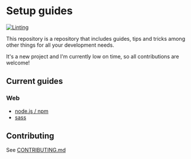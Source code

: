# Setup guides

[![Linting](https://github.com/Peterkmoss/setup/actions/workflows/linting.yml/badge.svg?branch=main&event=push)](https://github.com/Peterkmoss/setup/actions/workflows/linting.yml)

This repository is a repository that includes guides, tips and tricks among other things for all your development needs.

It's a new project and I'm currently low on time, so all contributions are welcome!

## Current guides

### Web

* [node.js / npm](docs/web/node/node_en.md)
* [sass](docs/web/sass/sass_en.md)

## Contributing

See [CONTRIBUTING.md](CONTRIBUTING.md)
